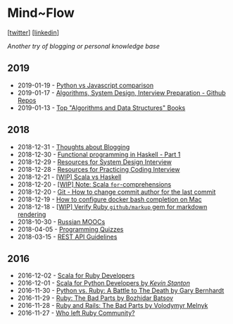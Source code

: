 # Mind~Flow

[[twitter](https://twitter.com/halyph)]  [[linkedin](https://www.linkedin.com/in/oivasiv/)]

_Another try of blogging or personal knowledge base_

## 2019

- 2019-01-19 - [Python vs Javascript comparison](2019/2019-01-19-python-vs-javascritp.md)
- 2019-01-17 - [Algorithms, System Design, Interview Preparation - Github Repos](2019/2019-01-17-algorithms-system-design-interview-preparation.md)
- 2019-01-13 - [Top "Algorithms and Data Structures" Books](2019/2019-01-13-alg-and-ds-books.md)

## 2018

- 2018-12-31 - [Thoughts about Blogging](2018/2018-12-31-about-blogging.md)
- 2018-12-30 - [Functional programming in Haskell - Part 1](2018/2018-12-30-fp-in-haskell-part1.md)
- 2018-12-29 - [Resources for System Design Interview](2018/2018-12-29-system-design-interview-prep.md)
- 2018-12-28 - [Resources for Practicing Coding Interview](2018/2018-12-28-tech-interview-coding-prep-res.md)
- 2018-12-21 - [[WIP] Scala vs Haskell](2018/2018-12-21-scala-vs-haskell.md)
- 2018-12-20 - [[WIP] Note: Scala `for`-comprehensions](2018/2018-12-20-scala-for-compr.md)
- 2018-12-20 - [Git - How to change commit author for the last commit](2018/2018-12-20-git-change-commit-author.md)
- 2018-12-19 - [How to configure docker bash completion on Mac](2018/2018-12-19-docker-bash-complition.md)
- 2018-12-18 - [[WIP] Verify Ruby `github/markup` gem for markdown rendering](2018/2018-12-18-github-markup-gem.md)
- 2018-10-30 - [Russian MOOCs](2018/2018-10-30-russian-moocs.md)
- 2018-04-05 - [Programming Quizzes](2018/2018-04-05-programmin-quizzes.md)
- 2018-03-15 - [REST API Guidelines](2018/2018-03-15-rest-api-guidelines.md)

## 2016

- 2016-12-02 - [Scala for Ruby Developers](2016/2016-12-02-scala-for-ruby-developers.md)
- 2016-12-01 - [Scala for Python Developers by _Kevin Stanton_](2016/2016-12-01-scala-for-python-developers.md)
- 2016-11-30 - [Python vs. Ruby: A Battle to The Death by Gary Bernhardt](2016/2016-11-30-python-vs-ruby-battle-to-the-death-by-gary-bernhardt.md)
- 2016-11-29 - [Ruby: The Bad Parts by Bozhidar Batsov](2016/2016-11-29-the-bad-parts-by-bozhidar-batsov.md)
- 2016-11-28 - [Ruby and Rails: The Bad Parts by Volodymyr Melnyk](2016/2016-11-28-ruby-and-rails-the-bad-parts-by-volodymyr-melnyk.md)
- 2016-11-27 - [Who left Ruby Community?](2016/2016-11-27-who-left-ruby-community.md)
